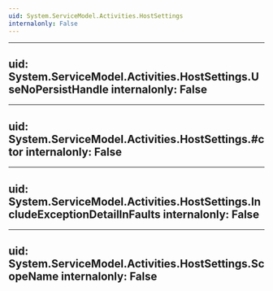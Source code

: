 ```yaml
---
uid: System.ServiceModel.Activities.HostSettings
internalonly: False
---
```


---
uid: System.ServiceModel.Activities.HostSettings.UseNoPersistHandle
internalonly: False
---

---
uid: System.ServiceModel.Activities.HostSettings.#ctor
internalonly: False
---

---
uid: System.ServiceModel.Activities.HostSettings.IncludeExceptionDetailInFaults
internalonly: False
---

---
uid: System.ServiceModel.Activities.HostSettings.ScopeName
internalonly: False
---
